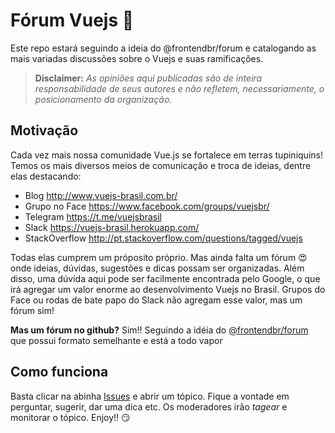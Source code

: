 # Fórum Vuejs :beer: 

Este repo estará seguindo a ideia do @frontendbr/forum e catalogando as mais variadas discussões sobre o Vuejs e suas ramificações.

> **Disclaimer:** _As opiniões aqui publicadas são de inteira responsabilidade de seus autores e não refletem, necessariamente, o posicionamento da organização._ 

## Motivação

Cada vez mais nossa comunidade Vue.js se fortalece em terras tupiniquins! Temos os mais diversos meios de comunicação e troca de ideias, dentre elas destacando:

- Blog http://www.vuejs-brasil.com.br/
- Grupo no Face https://www.facebook.com/groups/vuejsbr/
- Telegram https://t.me/vuejsbrasil
- Slack https://vuejs-brasil.herokuapp.com/
- StackOverflow http://pt.stackoverflow.com/questions/tagged/vuejs

Todas elas cumprem um próposito próprio. Mas ainda falta um fórum :heart_eyes: onde ideias, dúvidas, sugestões e dicas possam ser organizadas. Além disso, uma dúvida aqui pode ser facilmente encontrada pelo Google, o que irá agregar um valor enorme ao desenvolvimento Vuejs no Brasil. Grupos do Face ou rodas de bate papo do Slack não agregam esse valor, mas um fórum sim!

**Mas um fórum no github?** Sim!! Seguindo a idéia do [@frontendbr/forum](https://github.com/frontendbr/forum) que possui formato semelhante e está a todo vapor

## Como funciona

Basta clicar na abinha [Issues](https://github.com/vuejs-br/forum/issues) e abrir um tópico. Fique a vontade em perguntar, sugerir, dar uma dica etc. Os moderadores irão *tagear* e monitorar o tópico. Enjoy!! :smirk: 

<!-- lista de emoji https://gist.github.com/rxaviers/7360908 -->
